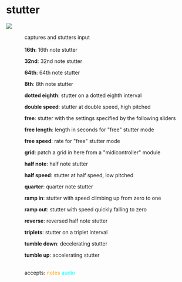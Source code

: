 
<a name=stutter></a><br>
# <b>stutter</b>
<img src="https://www.bespokesynth.com/docs/screenshots/stutter.png"><br>
<div style="display:inline-block;margin-left:50px;">
captures and stutters input<br/><br/>
<b>16th</b>: 16th note stutter<br>

<b>32nd</b>: 32nd note stutter<br>

<b>64th</b>: 64th note stutter<br>

<b>8th</b>: 8th note stutter<br>

<b>dotted eighth</b>: stutter on a dotted eighth interval<br>

<b>double speed</b>: stutter at double speed, high pitched<br>

<b>free</b>: stutter with the settings specified by the following sliders<br>

<b>free length</b>: length in seconds for "free" stutter mode<br>

<b>free speed</b>: rate for "free" stutter mode<br>

<b>grid</b>: patch a grid in here from a "midicontroller" module<br>

<b>half note</b>: half note stutter<br>

<b>half speed</b>: stutter at half speed, low pitched<br>

<b>quarter</b>: quarter note stutter<br>

<b>ramp in</b>: stutter with speed climbing up from zero to one<br>

<b>ramp out</b>: stutter with speed quickly falling to zero<br>

<b>reverse</b>: reversed half note stutter<br>

<b>triplets</b>: stutter on a triplet interval<br>

<b>tumble down</b>: decelerating stutter<br>

<b>tumble up</b>: accelerating stutter<br>

<br>accepts: <font color=orange>notes</font> <font color=cyan>audio</font> <br></div>
